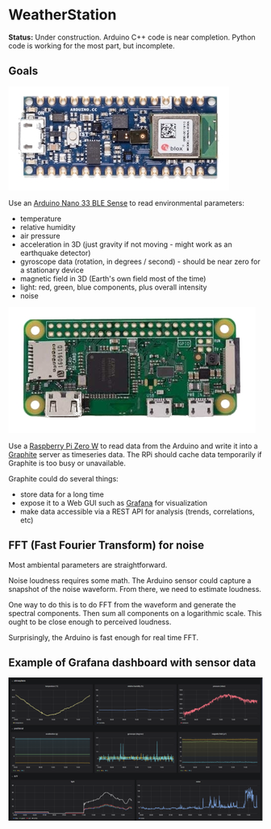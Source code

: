 # WeatherStation

**Status:** Under construction. Arduino C++ code is near completion. Python code is working for the most part, but incomplete.

## Goals

![Arduino](/images/nano33.jpg)

Use an [Arduino Nano 33 BLE Sense](https://store.arduino.cc/usa/nano-33-ble-sense) to read environmental parameters:
- temperature
- relative humidity
- air pressure
- acceleration in 3D (just gravity if not moving - might work as an earthquake detector)
- gyroscope data (rotation, in degrees / second) - should be near zero for a stationary device
- magnetic field in 3D (Earth's own field most of the time)
- light: red, green, blue components, plus overall intensity
- noise

![RPi0](/images/rpi0.jpg)

Use a [Raspberry Pi Zero W](https://www.raspberrypi.org/products/raspberry-pi-zero-w/) to read data from the Arduino and write it into a [Graphite](https://graphiteapp.org/) server as timeseries data. The RPi should cache data temporarily if Graphite is too busy or unavailable.

Graphite could do several things:
- store data for a long time
- expose it to a Web GUI such as [Grafana](https://grafana.com/) for visualization
- make data accessible via a REST API for analysis (trends, correlations, etc)

## FFT (Fast Fourier Transform) for noise

Most ambiental parameters are straightforward.

Noise loudness requires some math. The Arduino sensor could capture a snapshot of the noise waveform. From there, we need to estimate loudness.

One way to do this is to do FFT from the waveform and generate the spectral components. Then sum all components on a logarithmic scale. This ought to be close enough to perceived loudness.

Surprisingly, the Arduino is fast enough for real time FFT.

## Example of Grafana dashboard with sensor data

![Grafana](/images/grafana-test.png)
